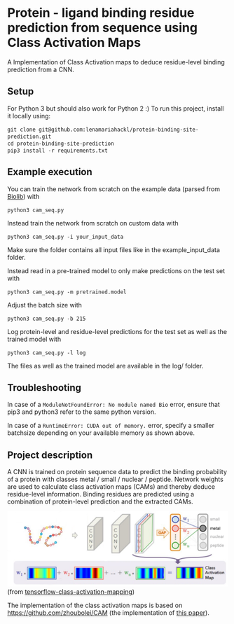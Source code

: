 # Protein - ligand binding residue prediction from sequence using Class Activation Maps

A Implementation of Class Activation maps to deduce residue-level binding prediction from a CNN.

## Setup
For Python 3 but should also work for Python 2 :)
To run this project, install it locally using:
```
git clone git@github.com:lenamariahackl/protein-binding-site-prediction.git
cd protein-binding-site-prediction
pip3 install -r requirements.txt
```

## Example execution
You can train the network from scratch on the example data (parsed from [Biolib](https://zhanglab.ccmb.med.umich.edu/BioLiP/)) with 
```
python3 cam_seq.py
```
Instead train the network from scratch on custom data with 
```
python3 cam_seq.py -i your_input_data
```
Make sure the folder contains all input files like in the example_input_data folder.

Instead read in a pre-trained model to only make predictions on the test set with
```
python3 cam_seq.py -m pretrained.model
```
Adjust the batch size with
```
python3 cam_seq.py -b 215
```
Log protein-level and residue-level predictions for the test set as well as the trained model with
```
python3 cam_seq.py -l log
```
The files as well as the trained model are available in the log/ folder.

## Troubleshooting
In case of a `ModuleNotFoundError: No module named Bio` error, ensure that pip3 and python3 refer to the same python version.

In case of a `RuntimeError: CUDA out of memory.` error, specify a smaller batchsize depending on your available memory as shown above.

## Project description
A CNN is trained on protein sequence data to predict the binding probability of a protein with classes metal / small / nuclear / peptide. Network weights are used to calculate class activation maps (CAMs) and thereby deduce residue-level information. Binding residues are predicted using a combination of protein-level prediction and the extracted CAMs. 

![network architecture](pic_net.png)
(from [tensorflow-class-activation-mapping](https://github.com/philipperemy/tensorflow-class-activation-mapping))

The implementation of the class activation maps is based on https://github.com/zhoubolei/CAM (the implementation of [this paper](http://cnnlocalization.csail.mit.edu/)).
